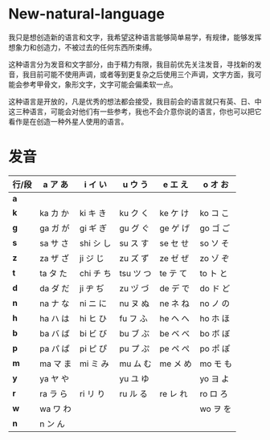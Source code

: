 # New-natural-language
我只是想创造新的语言和文字，我希望这种语言能够简单易学，有规律，能够发挥想象力和创造力，不被过去的任何东西所束缚。

这种语言分为发音和文字部分，由于精力有限，我目前优先关注发音，寻找新的发音，我目前可能不使用声调，或者等到更复杂之后使用三个声调，文字方面，我可能会参考甲骨文，象形文字，文字可能会偏柔软一点。

这种语言是开放的，凡是优秀的想法都会接受，我目前会的语言就只有英、日、中这三种语言，可能会对他们有一些参考，我也不会介意你说的语言，你也可以把它看作是在创造一种外星人使用的语言。

# 发音

| 行/段 | a ア あ       | i イ い         | u ウ う        | e エ え       | o オ お         |
|-------|------------------|------------------|------------------|------------------|------------------|
| **a** |        |       |        |       |       |
| **k** | ka カ か     | ki キ き     | ku ク く     | ke ケ け     | ko コ こ     |
| **g** | ga ガ が     | gi ギ ぎ     | gu グ ぐ     | ge ゲ げ     | go ゴ ご     |
| **s** | sa サ さ     | shi シ し    | su ス す     | se セ せ     | so ソ そ     |
| **z** | za ザ ざ     | ji ジ じ     | zu ズ ず     | ze ゼ ぜ     | zo ゾ ぞ     |
| **t** | ta タ た     | chi チ ち    | tsu ツ つ    | te テ て     | to ト と     |
| **d** | da ダ だ     | ji ヂ ぢ     | zu ヅ づ     | de デ で     | do ド ど     |
| **n** | na ナ な     | ni ニ に     | nu ヌ ぬ     | ne ネ ね     | no ノ の     |
| **h** | ha ハ は     | hi ヒ ひ     | fu フ ふ     | he ヘ へ     | ho ホ ほ     |
| **b** | ba バ ば     | bi ビ び     | bu ブ ぶ     | be ベ べ     | bo ボ ぼ     |
| **p** | pa パ ぱ     | pi ピ ぴ     | pu プ ぷ     | pe ペ ぺ     | po ポ ぽ     |
| **m** | ma マ ま     | mi ミ み     | mu ム む     | me メ め     | mo モ も     |
| **y** | ya ヤ や     |              | yu ユ ゆ     |             | yo ヨ よ     |
| **r** | ra ラ ら     | ri リ り     | ru ル る     | re レ れ     | ro ロ ろ     |
| **w** | wa ワ わ     |              |             |              | wo ヲ を     |
| **n**   | n ン ん    |              |             |              |              |

